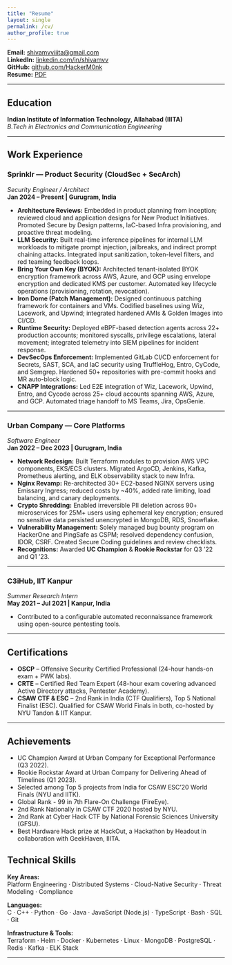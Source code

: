 ```yaml
---
title: "Resume"
layout: single
permalink: /cv/
author_profile: true
---
```


<!-- # Shivam Vaishampayan -->

<!-- **Phone:** +91-8554907741   -->
**Email:** [shivamvviiita@gmail.com](mailto:shivamvviiita@gmail.com)  
**LinkedIn:** [linkedin.com/in/shivamvv](https://linkedin.com/in/shivamvv)  
**GitHub:** [github.com/HackerM0nk](https://github.com/HackerM0nk)  
**Resume:** [PDF](https://github.com/HackerM0nk/HackerM0nk.github.io/blob/master/Shivam's%20Resume.pdf)


---

## Education

**Indian Institute of Information Technology, Allahabad (IIITA)**  
*B.Tech in Electronics and Communication Engineering*  
<!-- Aug 2018 – May 2022  
**CGPA:** 8.34 / 10   -->

---
## Work Experience

### Sprinklr — Product Security (CloudSec + SecArch)  
*Security Engineer / Architect*  
**Jan 2024 – Present | Gurugram, India**

- **Architecture Reviews:** Embedded in product planning from inception; reviewed cloud and application designs for New Product Initiatives. Promoted Secure by Design patterns, IaC-based Infra provisioning, and proactive threat modeling.  
- **LLM Security:** Built real-time inference pipelines for internal LLM workloads to mitigate prompt injection, jailbreaks, and indirect prompt chaining attacks. Integrated input sanitization, token-level filters, and red teaming feedback loops.  
- **Bring Your Own Key (BYOK):** Architected tenant-isolated BYOK encryption framework across AWS, Azure, and GCP using envelope encryption and dedicated KMS per customer. Automated key lifecycle operations (provisioning, rotation, revocation).  
- **Iron Dome (Patch Management):** Designed continuous patching framework for containers and VMs. Codified baselines using Wiz, Lacework, and Upwind; integrated hardened AMIs & Golden Images into CI/CD.  
- **Runtime Security:** Deployed eBPF-based detection agents across 22+ production accounts; monitored syscalls, privilege escalations, lateral movement; integrated telemetry into SIEM pipelines for incident response.  
- **DevSecOps Enforcement:** Implemented GitLab CI/CD enforcement for Secrets, SAST, SCA, and IaC security using TruffleHog, Entro, CyCode, and Semgrep. Hardened 50+ repositories with pre-commit hooks and MR auto-block logic.  
- **CNAPP Integrations:** Led E2E integration of Wiz, Lacework, Upwind, Entro, and Cycode across 25+ cloud accounts spanning AWS, Azure, and GCP. Automated triage handoff to MS Teams, Jira, OpsGenie.

---

### Urban Company — Core Platforms  
*Software Engineer*  
**Jan 2022 – Dec 2023 | Gurugram, India**

- **Network Redesign:** Built Terraform modules to provision AWS VPC components, EKS/ECS clusters. Migrated ArgoCD, Jenkins, Kafka, Prometheus alerting, and ELK observability stack to new Infra.  
- **Nginx Revamp:** Re-architected 30+ EC2-based NGINX servers using Emissary Ingress; reduced costs by ~40%, added rate limiting, load balancing, and canary deployments.  
- **Crypto Shredding:** Enabled irreversible PII deletion across 90+ microservices for 25M+ users using ephemeral key encryption; ensured no sensitive data persisted unencrypted in MongoDB, RDS, Snowflake.  
- **Vulnerability Management:** Solely managed bug bounty program on HackerOne and PingSafe as CSPM; resolved dependency confusion, IDOR, CSRF. Created Secure Coding guidelines and review checklists.  
- **Recognitions:** Awarded **UC Champion** & **Rookie Rockstar** for Q3 ’22 and Q1 ’23.

---

### C3iHub, IIT Kanpur  
*Summer Research Intern*  
**May 2021 – Jul 2021 | Kanpur, India**

- Contributed to a configurable automated reconnaissance framework using open-source pentesting tools.

---

## Certifications

- **OSCP** – Offensive Security Certified Professional (24-hour hands-on exam + PWK labs).  
- **CRTE** – Certified Red Team Expert (48-hour exam covering advanced Active Directory attacks, Pentester Academy).  
- **CSAW CTF & ESC** – 2nd Rank in India (CTF Qualifiers), Top 5 National Finalist (ESC). Qualified for CSAW World Finals in both, co-hosted by NYU Tandon & IIT Kanpur.

---

## Achievements

- UC Champion Award at Urban Company for Exceptional Performance (Q3 2022).
- Rookie Rockstar Award at Urban Company for Delivering Ahead of Timelines (Q1 2023).
- Selected among Top 5 projects from India for CSAW ESC’20 World Finals (NYU and IITK).
- Global Rank - 99 in 7th Flare-On Challenge (FireEye).
- 2nd Rank Nationally in CSAW CTF 2020 hosted by NYU.
- 2nd Rank at Cyber Hack CTF by National Forensic Sciences University (GFSU).
- Best Hardware Hack prize at HackOut, a Hackathon by Headout in collaboration with GeekHaven, IIITA.

## Technical Skills  

**Key Areas:**  
Platform Engineering · Distributed Systems · Cloud-Native Security · Threat Modeling · Compliance  

**Languages:**  
C · C++ · Python · Go · Java · JavaScript (Node.js) · TypeScript · Bash · SQL · Git  

**Infrastructure & Tools:**  
Terraform · Helm · Docker · Kubernetes · Linux · MongoDB · PostgreSQL · Redis · Kafka · ELK Stack  

---